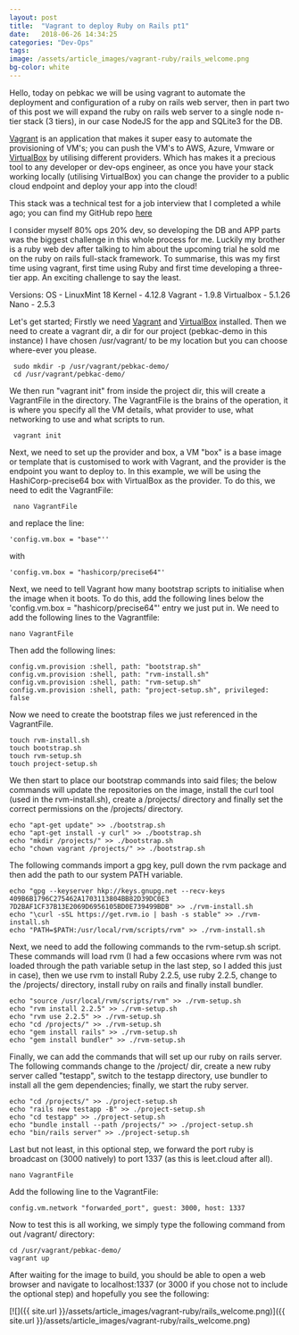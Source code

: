 ```yaml
---
layout: post
title:  "Vagrant to deploy Ruby on Rails pt1"
date:   2018-06-26 14:34:25
categories: "Dev-Ops"
tags:
image: /assets/article_images/vagrant-ruby/rails_welcome.png
bg-color: white
---
```


Hello, today on pebkac we will be using vagrant to automate the deployment and configuration of a ruby on rails web server, then in part two of this post we will expand the ruby on rails web server to a single node n-tier stack (3 tiers), in our case NodeJS for the app and SQLite3 for the DB.

[Vagrant](https://www.vagrantup.com/) is an application that makes it super easy to automate the provisioning of VM's; you can push the VM's to AWS, Azure, Vmware or [VirtualBox](https://www.virtualbox.org/) by utilising different providers. Which has makes it a precious tool to any developer or dev-ops engineer, as once you have your stack working locally (utilising VirtualBox) you can change the provider to a public cloud endpoint and deploy your app into the cloud!

This stack was a technical test for a job interview that I completed a while ago; you can find my GitHub repo [here](https://github.com/vendablefall/test )

I consider myself 80% ops 20% dev, so developing the DB and APP parts was the biggest challenge in this whole process for me. Luckily my brother is a ruby web dev after talking to him about the upcoming trial he sold me on the ruby on rails full-stack framework. To summarise, this was my first time using vagrant, first time using Ruby and first time developing a three-tier app. An exciting challenge to say the least.

Versions:
    OS - LinuxMint 18 
    Kernel - 4.12.8
    Vagrant - 1.9.8
    Virtualbox - 5.1.26
    Nano - 2.5.3

Let's get started; Firstly we need [Vagrant](https://www.vagrantup.com/downloads.html) and [VirtualBox](https://www.virtualbox.org/wiki/Downloads) installed. Then we need to create a vagrant dir, a dir for our project (pebkac-demo in this instance) I have chosen /usr/vagrant/ to be my location but you can choose where-ever you please.
     
     sudo mkdir -p /usr/vagrant/pebkac-demo/
     cd /usr/vagrant/pebkac-demo/

We then run "vagrant init" from inside the project dir, this will create a VagrantFile in the directory. The VagrantFile is the brains of the operation, it is where you specify all the VM details, what provider to use, what networking to use and what scripts to run.

     vagrant init

Next, we need to set up the provider and box, a VM "box" is a base image or template that is customised to work with Vagrant, and the provider is the endpoint you want to deploy to. In this example, we will be using the HashiCorp-precise64 box with VirtualBox as the provider. To do this, we need to edit the VagrantFile:
     
     nano VagrantFile

and replace the line:

    'config.vm.box = "base"'' 

with 

    'config.vm.box = "hashicorp/precise64"'


Next, we need to tell Vagrant how many bootstrap scripts to initialise when the image when it boots. To do this, add the following lines below the 'config.vm.box = "hashicorp/precise64"' entry we just put in. We need to add the following lines to the Vagrantfile: 

    nano VagrantFile

Then add the following lines:

    config.vm.provision :shell, path: "bootstrap.sh"
    config.vm.provision :shell, path: "rvm-install.sh"
    config.vm.provision :shell, path: "rvm-setup.sh"
    config.vm.provision :shell, path: "project-setup.sh", privileged: false 

Now we need to create the bootstrap files we just referenced in the VagrantFile.

    touch rvm-install.sh
    touch bootstrap.sh
    touch rvm-setup.sh
    touch project-setup.sh

We then start to place our bootstrap commands into said files; the below commands will update the repositories on the image, install the curl tool (used in the rvm-install.sh), create a /projects/ directory and finally set the correct permissions on the /projects/ directory.

    echo "apt-get update" >> ./bootstrap.sh 
    echo "apt-get install -y curl" >> ./bootstrap.sh
    echo "mkdir /projects/" >> ./bootstrap.sh
    echo "chown vagrant /projects/" >> ./bootstrap.sh

The following commands import a gpg key, pull down the rvm package and then add the path to our system PATH variable.

    echo "gpg --keyserver hkp://keys.gnupg.net --recv-keys 409B6B1796C275462A1703113804BB82D39DC0E3 7D2BAF1CF37B13E2069D6956105BD0E739499BDB" >> ./rvm-install.sh
    echo "\curl -sSL https://get.rvm.io | bash -s stable" >> ./rvm-install.sh
    echo "PATH=$PATH:/usr/local/rvm/scripts/rvm" >> ./rvm-install.sh
    
 Next, we need to add the following commands to the rvm-setup.sh script. These commands will load rvm (I had a few occasions where rvm was not loaded through the path variable setup in the last step, so I added this just in case), then we use rvm to install Ruby 2.2.5, use ruby 2.2.5, change to the /projects/ directory, install ruby on rails and finally install bundler.

    echo "source /usr/local/rvm/scripts/rvm" >> ./rvm-setup.sh
    echo "rvm install 2.2.5" >> ./rvm-setup.sh
    echo "rvm use 2.2.5" >> ./rvm-setup.sh
    echo "cd /projects/" >> ./rvm-setup.sh
    echo "gem install rails" >> ./rvm-setup.sh
    echo "gem install bundler" >> ./rvm-setup.sh

Finally, we can add the commands that will set up our ruby on rails server. The following commands change to the /project/ dir, create a new ruby server called "testapp", switch to the testapp directory, use bundler to install all the gem dependencies; finally, we start the ruby server.

    echo "cd /projects/" >> ./project-setup.sh
    echo "rails new testapp -B" >> ./project-setup.sh
    echo "cd testapp" >> ./project-setup.sh
    echo "bundle install --path /projects/" >> ./project-setup.sh
    echo "bin/rails server" >> ./project-setup.sh

Last but not least, in this optional step, we forward the port ruby is broadcast on (3000 natively) to port 1337 (as this is leet.cloud after all). 

    nano VagrantFile

Add the following line to the VagrantFile:

    config.vm.network "forwarded_port", guest: 3000, host: 1337

Now to test this is all working, we simply type the following command from out /vagrant/ directory:

    cd /usr/vagrant/pebkac-demo/
    vagrant up

After waiting for the image to build, you should be able to open a web browser and navigate to localhost:1337 (or 3000 if you chose not to include the optional step) and hopefully you see the following:

[![]({{ site.url }}/assets/article_images/vagrant-ruby/rails_welcome.png)]({{ site.url }}/assets/article_images/vagrant-ruby/rails_welcome.png)
